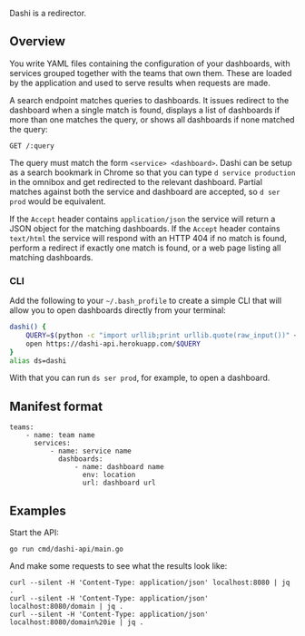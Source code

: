 Dashi is a redirector.

## Overview

You write YAML files containing the configuration of your dashboards, with
services grouped together with the teams that own them. These are loaded by
the application and used to serve results when requests are made.

A search endpoint matches queries to dashboards. It issues redirect to the
dashboard when a single match is found, displays a list of dashboards if more
than one matches the query, or shows all dashboards if none matched the query:

```
GET /:query
```

The query must match the form `<service> <dashboard>`. Dashi can be setup as a
search bookmark in Chrome so that you can type `d service production` in the
omnibox and get redirected to the relevant dashboard. Partial matches against
both the service and dashboard are accepted, so `d ser prod` would be
equivalent.

If the `Accept` header contains `application/json` the service will return a
JSON object for the matching dashboards. If the `Accept` header contains
`text/html` the service will respond with an HTTP 404 if no match is found,
perform a redirect if exactly one match is found, or a web page listing all
matching dashboards.

### CLI

Add the following to your `~/.bash_profile` to create a simple CLI that will
allow you to open dashboards directly from your terminal:

```bash
dashi() {
    QUERY=$(python -c "import urllib;print urllib.quote(raw_input())" <<< "$@")
    open https://dashi-api.herokuapp.com/$QUERY
}
alias ds=dashi
```

With that you can run `ds ser prod`, for example, to open a dashboard.

## Manifest format

```
teams:
    - name: team name
      services:
          - name: service name
            dashboards:
                - name: dashboard name
                  env: location
                  url: dashboard url
```

## Examples

Start the API:

```
go run cmd/dashi-api/main.go
```

And make some requests to see what the results look like:

```
curl --silent -H 'Content-Type: application/json' localhost:8080 | jq .
curl --silent -H 'Content-Type: application/json' localhost:8080/domain | jq .
curl --silent -H 'Content-Type: application/json' localhost:8080/domain%20ie | jq .
```
